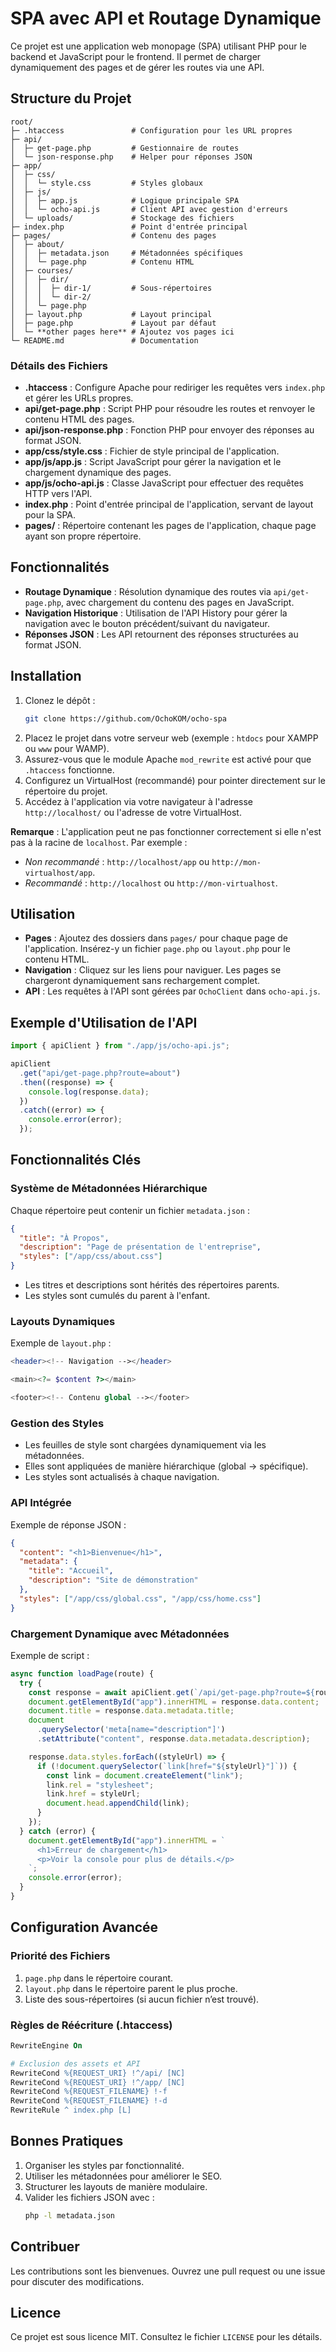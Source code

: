 # SPA avec API et Routage Dynamique

Ce projet est une application web monopage (SPA) utilisant PHP pour le backend et JavaScript pour le frontend. Il permet de charger dynamiquement des pages et de gérer les routes via une API.

## Structure du Projet

```
root/
├─ .htaccess               # Configuration pour les URL propres
├─ api/
│  ├─ get-page.php         # Gestionnaire de routes
│  └─ json-response.php    # Helper pour réponses JSON
├─ app/
│  ├─ css/
│  │  └─ style.css         # Styles globaux
│  ├─ js/
│  │  ├─ app.js            # Logique principale SPA
│  │  └─ ocho-api.js       # Client API avec gestion d'erreurs
│  └─ uploads/             # Stockage des fichiers
├─ index.php               # Point d'entrée principal
├─ pages/                  # Contenu des pages
│  ├─ about/
│  │  ├─ metadata.json     # Métadonnées spécifiques
│  │  └─ page.php          # Contenu HTML
│  ├─ courses/
│  │  ├─ dir/
│  │  │  ├─ dir-1/         # Sous-répertoires
│  │  │  └─ dir-2/
│  │  └─ page.php
│  ├─ layout.php           # Layout principal
│  ├─ page.php             # Layout par défaut
│  └─ **other pages here** # Ajoutez vos pages ici
└─ README.md               # Documentation
```

### Détails des Fichiers

- **.htaccess** : Configure Apache pour rediriger les requêtes vers `index.php` et gérer les URLs propres.
- **api/get-page.php** : Script PHP pour résoudre les routes et renvoyer le contenu HTML des pages.
- **api/json-response.php** : Fonction PHP pour envoyer des réponses au format JSON.
- **app/css/style.css** : Fichier de style principal de l'application.
- **app/js/app.js** : Script JavaScript pour gérer la navigation et le chargement dynamique des pages.
- **app/js/ocho-api.js** : Classe JavaScript pour effectuer des requêtes HTTP vers l'API.
- **index.php** : Point d'entrée principal de l'application, servant de layout pour la SPA.
- **pages/** : Répertoire contenant les pages de l'application, chaque page ayant son propre répertoire.

## Fonctionnalités

- **Routage Dynamique** : Résolution dynamique des routes via `api/get-page.php`, avec chargement du contenu des pages en JavaScript.
- **Navigation Historique** : Utilisation de l'API History pour gérer la navigation avec le bouton précédent/suivant du navigateur.
- **Réponses JSON** : Les API retournent des réponses structurées au format JSON.

## Installation

1. Clonez le dépôt :
   ```sh
   git clone https://github.com/OchoKOM/ocho-spa
   ```
2. Placez le projet dans votre serveur web (exemple : `htdocs` pour XAMPP ou `www` pour WAMP).
3. Assurez-vous que le module Apache `mod_rewrite` est activé pour que `.htaccess` fonctionne.
4. Configurez un VirtualHost (recommandé) pour pointer directement sur le répertoire du projet.
5. Accédez à l'application via votre navigateur à l'adresse `http://localhost/` ou l'adresse de votre VirtualHost.

**Remarque** : L'application peut ne pas fonctionner correctement si elle n'est pas à la racine de `localhost`. Par exemple :

- _Non recommandé_ : `http://localhost/app` ou `http://mon-virtualhost/app`.
- _Recommandé_ : `http://localhost` ou `http://mon-virtualhost`.

## Utilisation

- **Pages** : Ajoutez des dossiers dans `pages/` pour chaque page de l'application. Insérez-y un fichier `page.php` ou `layout.php` pour le contenu HTML.
- **Navigation** : Cliquez sur les liens pour naviguer. Les pages se chargeront dynamiquement sans rechargement complet.
- **API** : Les requêtes à l'API sont gérées par `OchoClient` dans `ocho-api.js`.

## Exemple d'Utilisation de l'API

```js
import { apiClient } from "./app/js/ocho-api.js";

apiClient
  .get("api/get-page.php?route=about")
  .then((response) => {
    console.log(response.data);
  })
  .catch((error) => {
    console.error(error);
  });
```

## Fonctionnalités Clés

### Système de Métadonnées Hiérarchique

Chaque répertoire peut contenir un fichier `metadata.json` :

```json
{
  "title": "À Propos",
  "description": "Page de présentation de l'entreprise",
  "styles": ["/app/css/about.css"]
}
```

- Les titres et descriptions sont hérités des répertoires parents.
- Les styles sont cumulés du parent à l'enfant.

### Layouts Dynamiques

Exemple de `layout.php` :

```php
<header><!-- Navigation --></header>

<main><?= $content ?></main>

<footer><!-- Contenu global --></footer>
```

### Gestion des Styles

- Les feuilles de style sont chargées dynamiquement via les métadonnées.
- Elles sont appliquées de manière hiérarchique (global → spécifique).
- Les styles sont actualisés à chaque navigation.

### API Intégrée

Exemple de réponse JSON :

```json
{
  "content": "<h1>Bienvenue</h1>",
  "metadata": {
    "title": "Accueil",
    "description": "Site de démonstration"
  },
  "styles": ["/app/css/global.css", "/app/css/home.css"]
}
```

### Chargement Dynamique avec Métadonnées

Exemple de script :

```javascript
async function loadPage(route) {
  try {
    const response = await apiClient.get(`/api/get-page.php?route=${route}`);
    document.getElementById("app").innerHTML = response.data.content;
    document.title = response.data.metadata.title;
    document
      .querySelector('meta[name="description"]')
      .setAttribute("content", response.data.metadata.description);

    response.data.styles.forEach((styleUrl) => {
      if (!document.querySelector(`link[href="${styleUrl}"]`)) {
        const link = document.createElement("link");
        link.rel = "stylesheet";
        link.href = styleUrl;
        document.head.appendChild(link);
      }
    });
  } catch (error) {
    document.getElementById("app").innerHTML = `
      <h1>Erreur de chargement</h1>
      <p>Voir la console pour plus de détails.</p>
    `;
    console.error(error);
  }
}
```

## Configuration Avancée

### Priorité des Fichiers

1. `page.php` dans le répertoire courant.
2. `layout.php` dans le répertoire parent le plus proche.
3. Liste des sous-répertoires (si aucun fichier n’est trouvé).

### Règles de Réécriture (.htaccess)

```apache
RewriteEngine On

# Exclusion des assets et API
RewriteCond %{REQUEST_URI} !^/api/ [NC]
RewriteCond %{REQUEST_URI} !^/app/ [NC]
RewriteCond %{REQUEST_FILENAME} !-f
RewriteCond %{REQUEST_FILENAME} !-d
RewriteRule ^ index.php [L]
```

## Bonnes Pratiques

1. Organiser les styles par fonctionnalité.
2. Utiliser les métadonnées pour améliorer le SEO.
3. Structurer les layouts de manière modulaire.
4. Valider les fichiers JSON avec :
   ```bash
   php -l metadata.json
   ```

## Contribuer

Les contributions sont les bienvenues. Ouvrez une pull request ou une issue pour discuter des modifications.

## Licence

Ce projet est sous licence MIT. Consultez le fichier `LICENSE` pour les détails.
